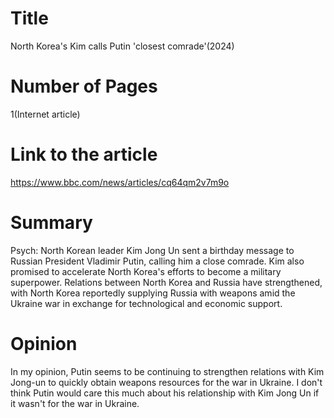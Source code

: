 # Title
North Korea's Kim calls Putin 'closest comrade'(2024)
# Number of Pages
1(Internet article)
# Link to the article
https://www.bbc.com/news/articles/cq64qm2v7m9o
# Summary
Psych: North Korean leader Kim Jong Un sent a birthday message to Russian President Vladimir Putin, calling him a close comrade. Kim also promised to accelerate North Korea's efforts to become a military superpower. Relations between North Korea and Russia have strengthened, with North Korea reportedly supplying Russia with weapons amid the Ukraine war in exchange for technological and economic support.
# Opinion
In my opinion, Putin seems to be continuing to strengthen relations with Kim Jong-un to quickly obtain weapons resources for the war in Ukraine.
I don't think Putin would care this much about his relationship with Kim Jong Un if it wasn't for the war in Ukraine.

